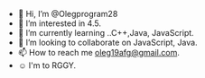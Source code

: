 - 👋 Hi, I’m @Olegprogram28
- 👀 I’m interested in 4.5.
- 🌱 I’m currently learning ..C++,Java, JavaScript.
- 💞️ I’m looking to collaborate on JavaScript, Java. 
- 📫 How to reach me   oleg19afg@gmail.com.
- ☺ I'm to RGGY. 
<!---
Olegprogram28/Olegprogram28 is a ✨ special ✨ repository because its `README.md` (this file) appears on your GitHub profile.
You can click the Preview link to take a look at your changes.
--->
